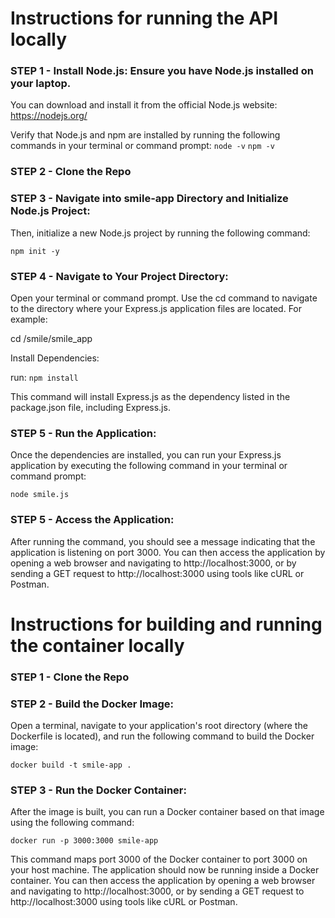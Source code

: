 # Instructions for running the API locally

### STEP 1 - Install Node.js: Ensure you have Node.js installed on your laptop. 
You can download and install it from the official Node.js website: https://nodejs.org/

Verify that Node.js and npm are installed by running the following commands in your terminal or command prompt:
`node -v`
`npm -v`

### STEP 2 - Clone the Repo

### STEP 3 - Navigate into smile-app Directory and Initialize Node.js Project: 

Then, initialize a new Node.js project by running the following command:

`npm init -y`

### STEP 4 - Navigate to Your Project Directory:
Open your terminal or command prompt.
Use the cd command to navigate to the directory where your Express.js application files are located. For example:

cd /smile/smile_app

Install Dependencies:

run: 
`npm install`

This command will install Express.js as the dependency listed in the package.json file, including Express.js.


### STEP 5 - Run the Application:
Once the dependencies are installed, you can run your Express.js application by executing the following command in your terminal or command prompt:

`node smile.js`

### STEP 5 - Access the Application:
After running the command, you should see a message indicating that the application is listening on port 3000.
You can then access the application by opening a web browser and navigating to http://localhost:3000, or by sending a GET request to http://localhost:3000 using tools like cURL or Postman.


#  Instructions for building and running the container locally

### STEP 1 - Clone the Repo

### STEP 2 - Build the Docker Image:
Open a terminal, navigate to your application's root directory (where the Dockerfile is located), and run the following command to build the Docker image:

`docker build -t smile-app .`

### STEP 3 - Run the Docker Container:
After the image is built, you can run a Docker container based on that image using the following command:

`docker run -p 3000:3000 smile-app`

This command maps port 3000 of the Docker container to port 3000 on your host machine.
The application should now be running inside a Docker container. You can then access the application by opening a web browser and navigating to http://localhost:3000, or by sending a GET request to http://localhost:3000 using tools like cURL or Postman.
